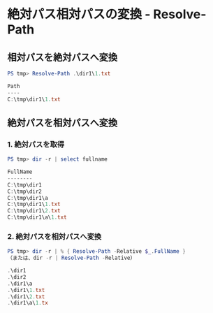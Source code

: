 ﻿# 絶対パス相対パスの変換 - Resolve-Path

## 相対パスを絶対パスへ変換

```powershell
PS tmp> Resolve-Path .\dir1\1.txt

Path
----
C:\tmp\dir1\1.txt
```

## 絶対パスを相対パスへ変換
### 1. 絶対パスを取得

```powershell
PS tmp> dir -r | select fullname

FullName
--------
C:\tmp\dir1
C:\tmp\dir2
C:\tmp\dir1\a
C:\tmp\dir1\1.txt
C:\tmp\dir1\2.txt
C:\tmp\dir1\a\1.txt
```

### 2. 絶対パスを相対パスへ変換

```powershell
PS tmp> dir -r | % { Resolve-Path -Relative $_.FullName }
（または、dir -r | Resolve-Path -Relative）

.\dir1
.\dir2
.\dir1\a
.\dir1\1.txt
.\dir1\2.txt
.\dir1\a\1.tx
```
